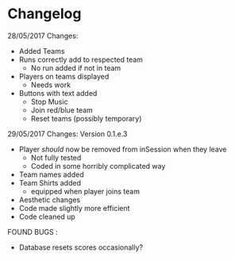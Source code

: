 # Changelog

28/05/2017 Changes:
  - Added Teams
  - Runs correctly add to respected team
    - No run added if not in team
  - Players on teams displayed
    - Needs work
  - Buttons with text added
    - Stop Music
    - Join red/blue team
    - Reset teams (possibly temporary)

29/05/2017 Changes:
Version 0.1.e.3

  - Player *should* now be removed from inSession when they leave
    - Not fully tested
    - Coded in some horribly complicated way
  - Team names added
  - Team Shirts added
    - equipped when player joins team
  - Aesthetic changes
  - Code made slightly more efficient
  - Code cleaned up
  
FOUND BUGS :
  - Database resets scores occasionally?
